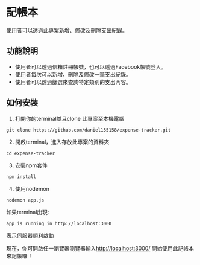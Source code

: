# 記帳本
使用者可以透過此專案新增、修改及刪除支出紀錄。

## 功能說明
* 使用者可以透過信箱註冊帳號，也可以透過Facebook帳號登入。
* 使用者每次可以新增、刪除及修改一筆支出紀錄。
* 使用者可以透過篩選來查詢特定類別的支出內容。

## 如何安裝
1. 打開你的terminal並且clone 此專案至本機電腦
```
git clone https://github.com/daniel155158/expense-tracker.git
```
2. 開啟terminal，進入存放此專案的資料夾
```
cd expense-tracker
```
3. 安裝npm套件
```
npm install
```
4. 使用nodemon
```
nodemon app.js
```
如果terminal出現: 
```
app is running in http://localhost:3000
```
表示伺服器順利啟動

現在，你可開啟任一瀏覽器瀏覽器輸入[http://localhost:3000/](http://localhost:3000/) 開始使用此記帳本來記帳囉！